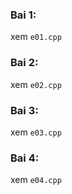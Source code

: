 ### Bai 1:
xem `e01.cpp`

### Bai 2:
xem `e02.cpp`

### Bai 3: 
xem `e03.cpp`

### Bai 4: 
xem `e04.cpp`
